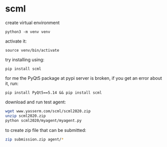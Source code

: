 # scml

create virtual environment

```python3 -m venv venv```

activate it:

```source venv/bin/activate```

try installing using:

```pip install scml```

for me the PyQt5 package at pypi server is broken,
if you get an error about it, run:

```pip install PyQt5==5.14 && pip install scml```

download and run test agent:

```bash
wget www.yasserm.com/scml/scml2020.zip
unzip scml2020.zip
python scml2020/myagent/myagent.py
```
    
to create zip file that can be submitted:
```bash
zip submission.zip agent/*
```

